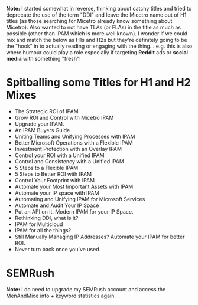 **Note:** I started somewhat in reverse, thinking about catchy titles and tried to deprecate the use of the term "DDI" and leave the Micetro name out of H1 titles (as those searching for Micetro already know something about Micetro). Also wanted to not have TLAs (or FLAs) in the title as much as possible (other than IPAM which is more well known). I wonder if we could mix and match the below as H1s and H2s but they're definitely going to be the "hook" in to actually reading or engaging with the thing... e.g. this is also where humour could play a role especially if targeting **Reddit** ads or **social media** with something "fresh"!

# Spitballing some Titles for H1 and H2 Mixes

* The Strategic ROI of IPAM
* Grow ROI and Control with Micetro IPAM
* Upgrade your IPAM.
* An IPAM Buyers Guide
* Uniting Teams and Unifying Processes with IPAM
* Better Microsoft Operations with a Flexible IPAM
* Investment Protection with an Overlay IPAM
* Control your ROI with a Unified IPAM
* Control and Consistency with a Unified IPAM
* 5 Steps to a Flexible IPAM
* 5 Steps to Better ROI with IPAM
* Control Your Footprint with IPAM
* Automate your Most Important Assets with IPAM
* Automate your IP space with IPAM
* Automating and Unifying IPAM for Microsoft Services
* Automate and Audit Your IP Space
* Put an API on it. Modern IPAM for your IP Space.
* Rethinking DDI, what is it?
* IPAM for Multicloud
* IPAM for all the things?
* Still Manually Managing IP Addresses? Automate your IPAM for better ROI.
* Never turn back once you've used

# SEMRush

**Note:** I do need to upgrade my SEMRush account and access the MenAndMice info + keyword statistics again.
